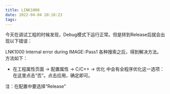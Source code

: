 ```yaml
---
title: LINK1000
date: 2022-04-04 20:18:23
tags:
---
```


今天在调试工程的时候发现，Debug模式下运行正常。但是转到Release后就会出现以下错误：

LNK1000  Internal error during IMAGE::Pass1
各种搜索之后，得到解决方法。方法如下：

* 在工程属性页面 -> 配置属性 -> C/C++ -> 优化   中会有全程序优化这一选项：在这里点击“否”。点击应用，确定即可。

注：在配置中要选择“Release”

